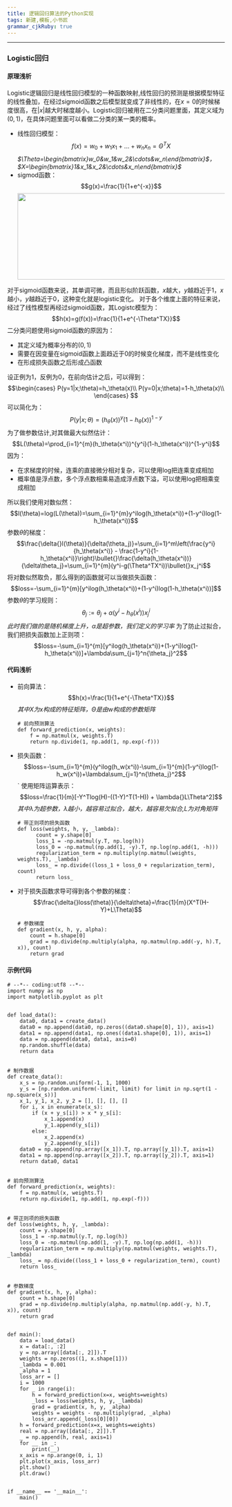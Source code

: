 ```yaml
---
title: 逻辑回归算法的Python实现
tags: 新建,模板,小书匠
grammar_cjkRuby: true
---
```

---
### Logistic回归
#### 原理浅析
Logistic逻辑回归是线性回归模型的一种函数映射,线性回归的预测是根据模型特征的线性叠加，在经过sigmoid函数之后模型就变成了非线性的，在$x=0$的时候梯度很高，在$|x|$越大时梯度越小。Logistic回归被用在二分类问题里面，其定义域为$(0,1)$，在具体问题里面可以看做二分类的某一类的概率。
* 线性回归模型：
  $$f(x)=w_0 + w_1x_1+...+w_nx_n=\Theta^T{X}$$
  *$\Theta=\begin{bmatrix}w_0&w_1&w_2&\cdots&w_n\end{bmatrix}$，$X=\begin{bmatrix}1&x_1&x_2&\cdots&x_n\end{bmatrix}$*
* sigmod函数：
  $$g(x)=\frac{1}{1+e^{-x}}$$
  <center><img src="https://img-blog.csdnimg.cn/20181213135910774.jpg" height="200" width="500" /></center>
对于sigmoid函数来说，其单调可微，而且形似阶跃函数，$x$越大，$y$越趋近于1，$x$越小，$y$越趋近于0，这种变化就是logistic变化。
对于各个维度上面的特征来说，经过了线性模型再经过sigmoid函数，其Logistc模型为：
$$h(x)=g(f(x))=\frac{1}{1+e^{-\Theta^TX}}$$
二分类问题使用sigmoid函数的原因为：
 * 其定义域为概率分布的$(0,1)$
 * 需要在因变量在sigmoid函数上面趋近于0的时候变化梯度，而不是线性变化
 * 在形成损失函数之后形成凸函数

设正例为1，反例为0，在前向估计之后，可以得到：
$$\begin{cases}
P(y=1|x;\theta)=h_\theta(x)\\
P(y=0|x;\theta)=1-h_\theta(x)\\
\end{cases}
$$
可以简化为：
$$P(y|x;\theta)=(h_\theta(x))^y(1-h_\theta(x))^{1-y}$$
为了做参数估计,对其做最大似然估计：
$$L(\theta)=\prod_{i=1}^{m}(h_\theta(x^i))^{y^i}(1-h_\theta(x^i))^{1-y^i}$$
因为：
* 在求梯度的时候，连乘的直接微分相对复杂，可以使用log把连乘变成相加
* 概率值是浮点数，多个浮点数相乘易造成浮点数下溢，可以使用log把相乘变成相加

所以我们使用对数似然：
$$l(\theta)=log(L(\theta))=\sum_{i=1}^{m}y^ilog(h_\theta(x^i))+(1-y^i)log(1-h_\theta(x^i))$$
参数$\theta$的梯度：
$$\frac{\delta{}l(\theta)}{\delta(\theta_j)}=\sum_{i=1}^m\left(\frac{y^i}{h_\theta(x^i)} - \frac{1-y^i}{1-h_\theta(x^i)}\right)\bullet{}\frac{\delta(h_\theta(x^i))}{\delta\theta_j}=\sum_{i=1}^{m}(y^i-g(\Theta^TX^i))\bullet{}x_j^i$$
将对数似然取负，那么得到的函数就可以当做损失函数：
$$loss=-\sum_{i=1}^{m}[y^ilog(h_\theta(x^i))+(1-y^i)log(1-h_\theta(x^i))]$$
参数$\theta$的学习规则：
$$\theta_j:=\theta_j+\alpha(y^i-h_\theta(x^i))x_j^i$$
*此时我们做的是随机梯度上升，$\alpha$是超参数，我们定义的学习率*
为了防止过拟合，我们把损失函数加上正则项：
$$loss=-\sum_{i=1}^{m}[y^ilog(h_\theta(x^i))+(1-y^i)log(1-h_\theta(x^i))]+\lambda\sum_{j=1}^n{\theta_j}^2$$




#### 代码浅析
* 前向算法：
  $$h(x)=\frac{1}{1+e^{-\Theta^TX}}$$
  *其中$X$为$x$构成的特征矩阵，$\Theta$是由$w$构成的参数矩阵*
  ```Python?linenums&fancy=0
  # 前向预测算法
  def forward_prediction(x, weights):
	  f = np.matmul(x, weights.T)
	  return np.divide(1, np.add(1, np.exp(-f)))
  ```
* 损失函数：
	  $$loss=-\sum_{i=1}^{m}(y^ilog(h_w(x^i))-\sum_{i=1}^{m}(1-y^i)log(1-h_w(x^i))+\lambda\sum_{j=1}^n{\theta_j}^2$$` 
  使用矩阵运算表示：
  $$loss=\frac{1}{m}[-Y^Tlog(H)-((1-Y)^T(1-H)) + \lambda{}L\Theta^2]$$
  *其中$\lambda$为超参数，$\lambda$越小，越容易过拟合，越大，越容易欠拟合,$L$为对角矩阵*
  ```Python?linenums&fancy=0
  # 带正则项的损失函数
  def loss(weights, h, y, _lambda):
		count = y.shape[0]
		loss_1 = -np.matmul(y.T, np.log(h))
		loss_0 = -np.matmul(np.add(1, -y).T, np.log(np.add(1, -h)))
		regularization_term = np.multiply(np.matmul(weights, weights.T), _lambda)
		loss_ = np.divide((loss_1 + loss_0 + regularization_term), count)
		return loss_
  ```
* 对于损失函数求导可得到各个参数的梯度：
  $$\frac{\delta{}loss(\theta)}{\delta\theta}=\frac{1}{m}(X^T(H-Y)+L\Theta)$$
  ```Python?linenums&fancy=0
  # 参数梯度
  def gradient(x, h, y, alpha):
      count = h.shape[0]
      grad = np.divide(np.multiply(alpha, np.matmul(np.add(-y, h).T, x)), count)
      return grad
  ```
  
  
 #### 示例代码
```Python?linenums&fancy=0
# --*-- coding:utf8 --*--
import numpy as np
import matplotlib.pyplot as plt


def load_data():
    data0, data1 = create_data()
    data0 = np.append(data0, np.zeros((data0.shape[0], 1)), axis=1)
    data1 = np.append(data1, np.ones((data1.shape[0], 1)), axis=1)
    data = np.append(data0, data1, axis=0)
    np.random.shuffle(data)
    return data


# 制作数据
def create_data():
    x_s = np.random.uniform(-1, 1, 1000)
    y_s = [np.random.uniform(-limit, limit) for limit in np.sqrt(1 - np.square(x_s))]
    x_1, y_1, x_2, y_2 = [], [], [], []
    for i, x in enumerate(x_s):
        if (x + y_s[i]) > x * y_s[i]:
            x_1.append(x)
            y_1.append(y_s[i])
        else:
            x_2.append(x)
            y_2.append(y_s[i])
    data0 = np.append(np.array([x_1]).T, np.array([y_1]).T, axis=1)
    data1 = np.append(np.array([x_2]).T, np.array([y_2]).T, axis=1)
    return data0, data1


# 前向预测算法
def forward_prediction(x, weights):
    f = np.matmul(x, weights.T)
    return np.divide(1, np.add(1, np.exp(-f)))


# 带正则项的损失函数
def loss(weights, h, y, _lambda):
    count = y.shape[0]
    loss_1 = -np.matmul(y.T, np.log(h))
    loss_0 = -np.matmul(np.add(1, -y).T, np.log(np.add(1, -h)))
    regularization_term = np.multiply(np.matmul(weights, weights.T), _lambda)
    loss_ = np.divide((loss_1 + loss_0 + regularization_term), count)
    return loss_


# 参数梯度
def gradient(x, h, y, alpha):
    count = h.shape[0]
    grad = np.divide(np.multiply(alpha, np.matmul(np.add(-y, h).T, x)), count)
    return grad


def main():
    data = load_data()
    x = data[:, :2]
    y = np.array([data[:, 2]]).T
    weights = np.zeros((1, x.shape[1]))
    _lambda = 0.001
    _alpha = 1
    loss_arr = []
    i = 1000
    for _ in range(i):
        h = forward_prediction(x=x, weights=weights)
        _loss = loss(weights, h, y, _lambda)
        grad = gradient(x, h, y, _alpha)
        weights = weights - np.multiply(grad, _alpha)
        loss_arr.append(_loss[0][0])
    h = forward_prediction(x=x, weights=weights)
    real = np.array([data[:, 2]]).T
    _ = np.append(h, real, axis=1)
    for __ in _:
        print(__)
    x_axis = np.arange(0, i, 1)
    plt.plot(x_axis, loss_arr)
    plt.show()
    plt.draw()


if __name__ == '__main__':
    main()
 ```